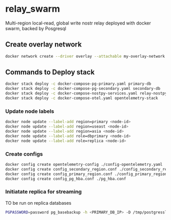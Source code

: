# relay_swarm
Multi-region local-read, global write nostr relay deployed with docker swarm, backed by Posgresql

## Create overlay network

```bash
docker network create --driver overlay --attachable my-overlay-network
```


## Commands to Deploy stack

```bash
docker stack deploy -c docker-compose-pg-primary.yaml primary-db
docker stack deploy -c docker-compose-pg-secondary.yaml secondary-db
docker stack deploy -c docker-compose-nostpy-services.yaml relay-nostpy-services
docker stack deploy -c docker-compose-otel.yaml opentelemetry-stack
```

### Update node labels

```bash
docker node update --label-add region=primary <node-id>
docker node update --label-add region=useast <node-id>
docker node update --label-add region=asia <node-id>
docker node update --label-add role=dbprimary <node-id>
docker node update --label-add role=replica <node-id>
```

### Create configs

```bash
docker config create opentelemetry-config ./config-opentelemetry.yaml
docker config create config_secondary_region.conf ./config_secondary_region.conf
docker config create config_primary_region.conf ./config_primary_region.conf
docker config create config_pg_hba.conf ./pg_hba.conf

```

### Initiatate replica for streaming
TO be run on replica databases
```bash
PGPASSWORD=password pg_basebackup -h <PRIMARY_DB_IP> -D /tmp/postgresslave -U replica_<REGION> -S replica_slot -X stream -P -Fp -R
```

